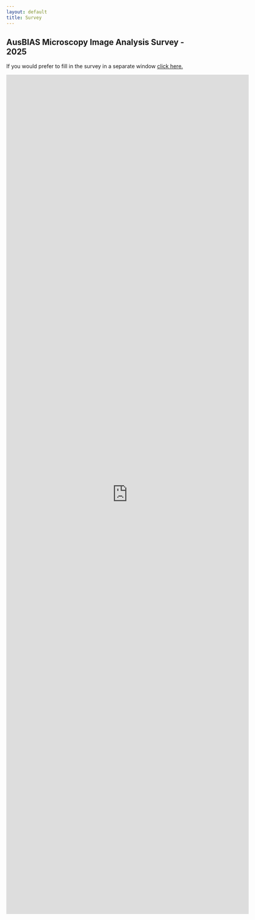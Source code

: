 ```yaml
---
layout: default
title: Survey
---
```


<h2>AusBIAS Microscopy Image Analysis Survey - 2025</h2>

If you would prefer to fill in the survey in a separate window <a href="https://forms.gle/zBPxKF3xfSza1TBU7">click here.</a>

<iframe src="https://docs.google.com/forms/d/e/1FAIpQLSfnp_09xo1PLFUvBTngex6ywy_v2tbY5Sa9AlFvTPGv6C-Gig/viewform?embedded=true" width="640" height="2210" frameborder="0" marginheight="0" marginwidth="0">Loading…</iframe>
